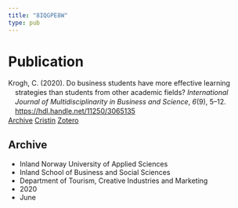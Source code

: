 ```yaml
---
title: "8IQGPE8W"
type: pub
---
```

<h1>Publication</h1>
<article id="csl-bib-container-8IQGPE8W" class="csl-bib-container">
  <div class="csl-bib-body" style="line-height: 1.35; padding-left: 1em; text-indent:-1em;">
  <div class="csl-entry">Krogh, C. (2020). Do business students have more effective learning strategies than students from other academic fields? <i>International&#xA0; Journal of Multidisciplinarity in Business and Science</i>, <i>6</i>(9), 5&#x2013;12. <a href="https://hdl.handle.net/11250/3065135">https://hdl.handle.net/11250/3065135</a></div>
</div>
  <div class="csl-bib-buttons">
    <a href="#taxonomy-article-8IQGPE8W" class="csl-bib-button">Archive</a>
    <a href="https://app.cristin.no/results/show.jsf?id=1814660" alt="Cristin URL" class="csl-bib-button">Cristin</a>
    <a href="http://zotero.org/groups/5402882/items/8IQGPE8W" alt="Zotero URL" class="csl-bib-button">Zotero</a>
  </div>
  <div id="csl-bib-meta-container-8IQGPE8W"></div>
</article>
<div id="csl-bib-meta-8IQGPE8W" class="csl-bib-meta">
  <article id="taxonomy-article-8IQGPE8W" class="taxonomy-article">
    <h1>Archive</h1>
    <ul>
      <li>Inland Norway University of Applied Sciences</li>
      <li>Inland School of Business and Social Sciences</li>
      <li>Department of Tourism, Creative Industries and Marketing</li>
      <li>2020</li>
      <li>June</li>
    </ul>
  </article>
</div>
